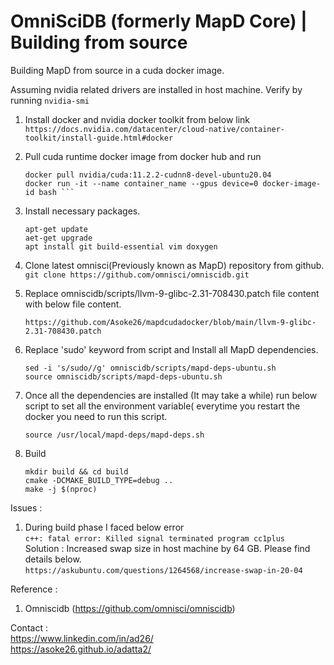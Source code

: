 # OmniSciDB (formerly MapD Core) | Building from source 
Building MapD from source in a cuda docker image.

Assuming nvidia related drivers are installed in host machine. Verify by running ```nvidia-smi```

1. Install docker and nvidia docker toolkit from below link  
   ```https://docs.nvidia.com/datacenter/cloud-native/container-toolkit/install-guide.html#docker```

2. Pull cuda runtime docker image from docker hub and run  
   ```
   docker pull nvidia/cuda:11.2.2-cudnn8-devel-ubuntu20.04  
   docker run -it --name container_name --gpus device=0 docker-image-id bash ```
   
3. Install necessary packages.
   ```
   apt-get update
   aet-get upgrade
   apt install git build-essential vim doxygen
   ```
5. Clone latest omnisci(Previously known as MapD) repository from github.  
   ```git clone https://github.com/omnisci/omniscidb.git```

4. Replace omniscidb/scripts/llvm-9-glibc-2.31-708430.patch file content with below file content.
   ```
   https://github.com/Asoke26/mapdcudadocker/blob/main/llvm-9-glibc-2.31-708430.patch
   ```
5. Replace 'sudo' keyword from script and Install all MapD dependencies.
    ```
    sed -i 's/sudo//g' omniscidb/scripts/mapd-deps-ubuntu.sh  
    source omniscidb/scripts/mapd-deps-ubuntu.sh
    ```
6. Once all the dependencies are installed (It may take a while) run below script to set all the environment variable( everytime you restart the docker you need to run this script.
   ```
   source /usr/local/mapd-deps/mapd-deps.sh  
   ```

7. Build
   ```
   mkdir build && cd build  
   cmake -DCMAKE_BUILD_TYPE=debug ..  
   make -j $(nproc)  
   ```

Issues : 
1) During build phase I faced below error  
``` c++: fatal error: Killed signal terminated program cc1plus ```  
Solution : Increased swap size in host machine by 64 GB. Please find details below.  
```https://askubuntu.com/questions/1264568/increase-swap-in-20-04```

Reference :  
1) Omniscidb (https://github.com/omnisci/omniscidb)

Contact :  
https://www.linkedin.com/in/ad26/  
https://asoke26.github.io/adatta2/
